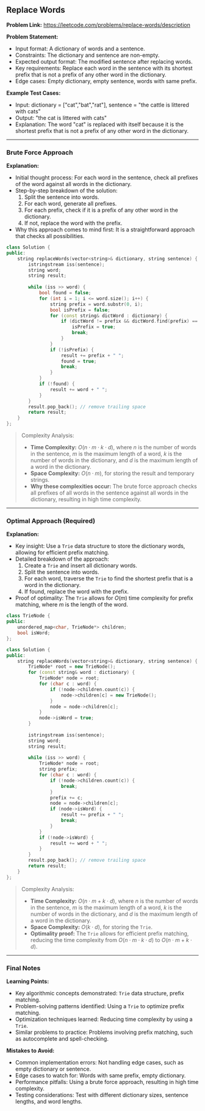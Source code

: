 ## Replace Words
**Problem Link:** https://leetcode.com/problems/replace-words/description

**Problem Statement:**
- Input format: A dictionary of words and a sentence.
- Constraints: The dictionary and sentence are non-empty.
- Expected output format: The modified sentence after replacing words.
- Key requirements: Replace each word in the sentence with its shortest prefix that is not a prefix of any other word in the dictionary.
- Edge cases: Empty dictionary, empty sentence, words with same prefix.

**Example Test Cases:**
- Input: dictionary = ["cat","bat","rat"], sentence = "the cattle is littered with cats"
- Output: "the cat is littered with cats"
- Explanation: The word "cat" is replaced with itself because it is the shortest prefix that is not a prefix of any other word in the dictionary.

---

### Brute Force Approach
**Explanation:**
- Initial thought process: For each word in the sentence, check all prefixes of the word against all words in the dictionary.
- Step-by-step breakdown of the solution:
  1. Split the sentence into words.
  2. For each word, generate all prefixes.
  3. For each prefix, check if it is a prefix of any other word in the dictionary.
  4. If not, replace the word with the prefix.
- Why this approach comes to mind first: It is a straightforward approach that checks all possibilities.

```cpp
class Solution {
public:
    string replaceWords(vector<string>& dictionary, string sentence) {
        istringstream iss(sentence);
        string word;
        string result;
        
        while (iss >> word) {
            bool found = false;
            for (int i = 1; i <= word.size(); i++) {
                string prefix = word.substr(0, i);
                bool isPrefix = false;
                for (const string& dictWord : dictionary) {
                    if (dictWord != prefix && dictWord.find(prefix) == 0) {
                        isPrefix = true;
                        break;
                    }
                }
                if (!isPrefix) {
                    result += prefix + " ";
                    found = true;
                    break;
                }
            }
            if (!found) {
                result += word + " ";
            }
        }
        result.pop_back(); // remove trailing space
        return result;
    }
};
```

> Complexity Analysis:
> - **Time Complexity:** $O(n \cdot m \cdot k \cdot d)$, where $n$ is the number of words in the sentence, $m$ is the maximum length of a word, $k$ is the number of words in the dictionary, and $d$ is the maximum length of a word in the dictionary.
> - **Space Complexity:** $O(n \cdot m)$, for storing the result and temporary strings.
> - **Why these complexities occur:** The brute force approach checks all prefixes of all words in the sentence against all words in the dictionary, resulting in high time complexity.

---

### Optimal Approach (Required)
**Explanation:**
- Key insight: Use a `Trie` data structure to store the dictionary words, allowing for efficient prefix matching.
- Detailed breakdown of the approach:
  1. Create a `Trie` and insert all dictionary words.
  2. Split the sentence into words.
  3. For each word, traverse the `Trie` to find the shortest prefix that is a word in the dictionary.
  4. If found, replace the word with the prefix.
- Proof of optimality: The `Trie` allows for $O(m)$ time complexity for prefix matching, where $m$ is the length of the word.

```cpp
class TrieNode {
public:
    unordered_map<char, TrieNode*> children;
    bool isWord;
};

class Solution {
public:
    string replaceWords(vector<string>& dictionary, string sentence) {
        TrieNode* root = new TrieNode();
        for (const string& word : dictionary) {
            TrieNode* node = root;
            for (char c : word) {
                if (!node->children.count(c)) {
                    node->children[c] = new TrieNode();
                }
                node = node->children[c];
            }
            node->isWord = true;
        }
        
        istringstream iss(sentence);
        string word;
        string result;
        
        while (iss >> word) {
            TrieNode* node = root;
            string prefix;
            for (char c : word) {
                if (!node->children.count(c)) {
                    break;
                }
                prefix += c;
                node = node->children[c];
                if (node->isWord) {
                    result += prefix + " ";
                    break;
                }
            }
            if (!node->isWord) {
                result += word + " ";
            }
        }
        result.pop_back(); // remove trailing space
        return result;
    }
};
```

> Complexity Analysis:
> - **Time Complexity:** $O(n \cdot m + k \cdot d)$, where $n$ is the number of words in the sentence, $m$ is the maximum length of a word, $k$ is the number of words in the dictionary, and $d$ is the maximum length of a word in the dictionary.
> - **Space Complexity:** $O(k \cdot d)$, for storing the `Trie`.
> - **Optimality proof:** The `Trie` allows for efficient prefix matching, reducing the time complexity from $O(n \cdot m \cdot k \cdot d)$ to $O(n \cdot m + k \cdot d)$.

---

### Final Notes

**Learning Points:**
- Key algorithmic concepts demonstrated: `Trie` data structure, prefix matching.
- Problem-solving patterns identified: Using a `Trie` to optimize prefix matching.
- Optimization techniques learned: Reducing time complexity by using a `Trie`.
- Similar problems to practice: Problems involving prefix matching, such as autocomplete and spell-checking.

**Mistakes to Avoid:**
- Common implementation errors: Not handling edge cases, such as empty dictionary or sentence.
- Edge cases to watch for: Words with same prefix, empty dictionary.
- Performance pitfalls: Using a brute force approach, resulting in high time complexity.
- Testing considerations: Test with different dictionary sizes, sentence lengths, and word lengths.